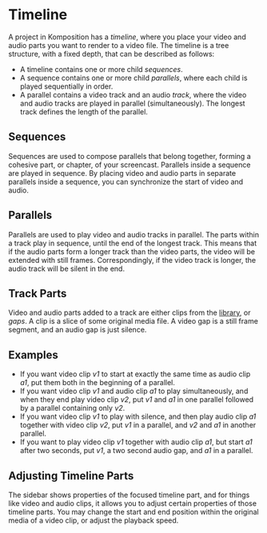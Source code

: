 Timeline
========

A project in Komposition has a *timeline*, where you place your video and
audio parts you want to render to a video file. The timeline is a tree
structure, with a fixed depth, that can be described as follows:

* A timeline contains one or more child *sequences*.
* A sequence contains one or more child *parallels*, where each child
  is played sequentially in order.
* A parallel contains a video track and an audio _track_, where the
  video and audio tracks are played in parallel (simultaneously). The
  longest track defines the length of the parallel.

## Sequences

Sequences are used to compose parallels that belong together, forming a
cohesive part, or chapter, of your screencast. Parallels inside a sequence
are played in sequence. By placing video and audio parts in separate
parallels inside a sequence, you can synchronize the start of video and
audio.

## Parallels

Parallels are used to play video and audio tracks in parallel. The parts
within a track play in sequence, until the end of the longest track. This
means that if the audio parts form a longer track than the video parts, the
video will be extended with still frames. Correspondingly, if the video track
is longer, the audio track will be silent in the end.

## Track Parts

Video and audio parts added to a track are either clips from the
[library](library.md), or *gaps*. A clip is a slice of some original media
file. A video gap is a still frame segment, and an audio gap is just
silence.

## Examples

* If you want video clip *v1* to start at exactly the same time as
  audio clip *a1*, put them both in the beginning of a parallel.
* If you want video clip *v1* and audio clip *a1* to play simultaneously, and when
  they end play video clip *v2*, put *v1* and *a1* in one parallel followed by
  a parallel containing only *v2*.
* If you want video clip *v1* to play with silence, and then play audio clip
  *a1* together with video clip *v2*, put *v1* in a parallel, and *v2* and *a1*
  in another parallel.
* If you want to play video clip *v1* together with audio clip *a1*, but start
  *a1* after two seconds, put *v1*, a two second audio gap, and *a1* in a
  parallel.

## Adjusting Timeline Parts

The sidebar shows properties of the focused timeline part, and for
things like video and audio clips, it allows you to adjust certain
properties of those timeline parts. You may change the start and end
position within the original media of a video clip, or adjust the
playback speed.
